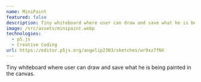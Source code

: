 ```yaml
---
name: MiniPaint
featured: false
description: Tiny whiteboard where user can draw and save what he is being painted in the canvas.
image: /src/assets/minipaint.webp
technologies:
  - p5.js
  - Creative Coding
url: https://editor.p5js.org/angelip2303/sketches/wr9xz7fNX
---
```


Tiny whiteboard where user can draw and save what he is being painted in the canvas.
